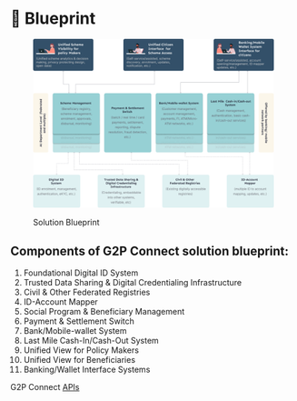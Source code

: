 # 📘 Blueprint

<figure><img src="../.gitbook/assets/solution_bluerpint.png" alt=""><figcaption><p>Solution Blueprint</p></figcaption></figure>

## **Components of G2P Connect solution blueprint:**

1. Foundational Digital ID System
2. Trusted Data Sharing & Digital Credentialing Infrastructure
3. Civil & Other Federated Registries
4. ID-Account Mapper
5. Social Program & Beneficiary Management
6. Payment & Settlement Switch
7. Bank/Mobile-wallet System
8. Last Mile Cash-In/Cash-Out System
9. Unified View for Policy Makers
10. Unified View for Beneficiaries
11. Banking/Wallet Interface Systems

G2P Connect [APIs](https://g2p-connect.github.io/specs/dist/index.html)

